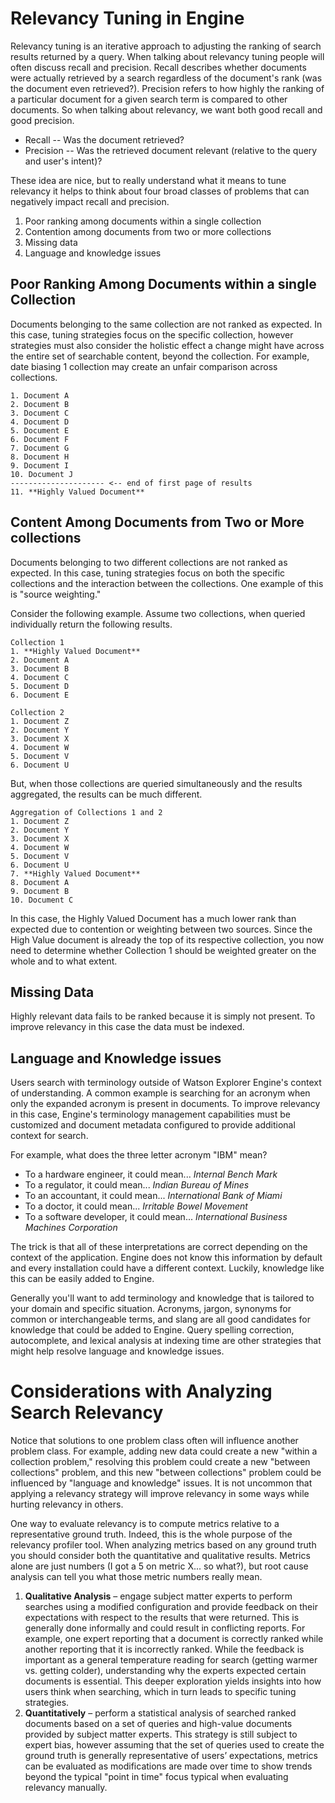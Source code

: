 # Relevancy Tuning in Engine

Relevancy tuning is an iterative approach to adjusting the ranking of search results returned by a query. When talking about relevancy tuning people will often discuss recall and precision.  Recall describes whether documents were actually retrieved by a search regardless of the document's rank (was the document even retrieved?).  Precision refers to how highly the ranking of a particular document for a given search term is compared to other documents. So when talking about relevancy, we want both good recall and good precision.

* Recall -- Was the document retrieved?
* Precision -- Was the retrieved document relevant (relative to the query and user's intent)?

These idea are nice, but to really understand what it means to tune relevancy it helps to think about four broad classes of problems that can negatively impact recall and precision.

1. Poor ranking among documents within a single collection
2. Contention among documents from two or more collections
3. Missing data
4. Language and knowledge issues


## Poor Ranking Among Documents within a single Collection

Documents belonging to the same collection are not ranked as expected.  In this case, tuning strategies focus on the specific collection, however strategies must also consider the holistic effect a change might have across the entire set of searchable content, beyond the collection.  For example, date biasing 1 collection may create an unfair comparison across collections.

```
1. Document A
2. Document B
3. Document C
4. Document D
5. Document E
6. Document F
7. Document G
8. Document H
9. Document I
10. Document J
--------------------- <-- end of first page of results
11. **Highly Valued Document**
```


## Content Among Documents from Two or More collections

Documents belonging to two different collections are not ranked as expected.  In this case, tuning strategies focus on both the specific collections and the interaction between the collections.  One example of this is "source weighting."

Consider the following example.  Assume two collections, when queried individually return the following results.
```
Collection 1
1. **Highly Valued Document**
2. Document A
3. Document B
4. Document C
5. Document D
6. Document E

Collection 2
1. Document Z
2. Document Y
3. Document X
4. Document W
5. Document V
6. Document U
```

But, when those collections are queried simultaneously and the results aggregated, the results can be much different.
```
Aggregation of Collections 1 and 2
1. Document Z
2. Document Y
3. Document X
4. Document W
5. Document V
6. Document U
7. **Highly Valued Document**
8. Document A
9. Document B
10. Document C
```

In this case, the Highly Valued Document has a much lower rank than expected due to contention or weighting between two sources.  Since the High Value document is already the top of its respective collection, you now need to determine whether Collection 1 should be weighted greater on the whole and to what extent.

## Missing Data

Highly relevant data fails to be ranked because it is simply not present.  To improve relevancy in this case the data must be indexed.

## Language and Knowledge issues

Users search with terminology outside of Watson Explorer Engine's context of understanding.  A common example is searching for an acronym when only the expanded acronym is present in documents.  To improve relevancy in this case, Engine's terminology management capabilities must be customized and document metadata configured to provide additional context for search.

For example, what does the three letter acronym "IBM" mean?

* To a hardware engineer, it could mean... *Internal Bench Mark*
* To a regulator, it could mean... *Indian Bureau of Mines*
* To an accountant, it could mean... *International Bank of Miami*
* To a doctor, it could mean... *Irritable Bowel Movement*
* To a software developer, it could mean... *International Business Machines Corporation*

The trick is that all of these interpretations are correct depending on the context of the application. Engine does not know this information by default and every installation could have a different context.  Luckily, knowledge like this can be easily added to Engine.

Generally you'll want to add terminology and knowledge that is tailored to your domain and specific situation.  Acronyms, jargon, synonyms for common or interchangeable terms, and slang are all good candidates for knowledge that could be added to Engine.  Query spelling correction, autocomplete, and lexical analysis at indexing time are other strategies that might help resolve language and knowledge issues.

# Considerations with Analyzing Search Relevancy

Notice that solutions to one problem class often will influence another problem class.  For example, adding new data could create a new "within a collection problem," resolving this problem could create a new "between collections" problem, and this new "between collections" problem could be influenced by "language and knowledge" issues.  It is not uncommon that applying a relevancy strategy will improve relevancy in some ways while hurting relevancy in others. 

One way to evaluate relevancy is to compute metrics relative to a representative ground truth.  Indeed, this is the whole purpose of the relevancy profiler tool.  When analyzing metrics based on any ground truth you should consider both the quantitative and qualitative results.  Metrics alone are just numbers (I got a 5 on metric X... so what?), but root cause analysis can tell you what those metric numbers really mean. 

1. **Qualitative Analysis** – engage subject matter experts to perform searches using a modified configuration and provide feedback on their expectations with respect to the results that were returned.  This is generally done informally and could result in conflicting reports.  For example, one expert reporting that a document is correctly ranked while another reporting that it is incorrectly ranked.  While the feedback is important as a general temperature reading for search (getting warmer vs. getting colder), understanding why the experts expected certain documents is essential.  This deeper exploration yields insights into how users think when searching, which in turn leads to specific tuning strategies.
2. **Quantitatively** – perform a statistical analysis of searched ranked documents based on a set of queries and high-value documents provided by subject matter experts.  This strategy is still subject to expert bias, however assuming that the set of queries used to create the ground truth is generally representative of users’ expectations, metrics can be evaluated as modifications are made over time to show trends beyond the typical "point in time" focus typical when evaluating relevancy manually.
